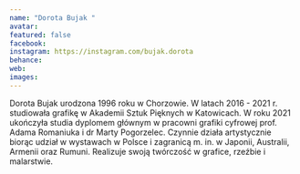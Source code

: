 ```yaml
---
name: "Dorota Bujak "
avatar: 
featured: false
facebook: 
instagram: https://instagram.com/bujak.dorota
behance: 
web:
images:
---
```

Dorota Bujak urodzona 1996 roku w Chorzowie. W latach 2016 - 2021 r. studiowała grafikę
w Akademii Sztuk Pięknych w Katowicach. W roku 2021 ukończyła studia dyplomem
głównym w pracowni grafiki cyfrowej prof. Adama Romaniuka i dr Marty Pogorzelec.
Czynnie działa artystycznie biorąc udział w wystawach w Polsce i zagranicą m. in. w Japonii, Australii, Armenii oraz Rumuni. Realizuje swoją twórczość w grafice, rzeźbie 
i malarstwie.
